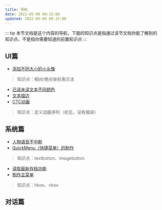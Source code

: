 ```yaml
---
title: 导航
date: 2022-05-09 09:15:00
updated: 2022-05-09 09:15:00
---
```


::: tip
本节文档是这个内容的导航，下面的知识点是指通过该节文档你能了解到的知识点，不是指你需要知道的前置知识点
:::

## UI篇

- [添加不同大小的小头像](/Doc/renpy/添加不同大小的小头像.html)

> 知识点：相对/绝对坐标表示法

- [已读未读文本不同颜色](/Doc/renpy/已读未读文本不同颜色.html)
- [文本描边](/Doc/images/文本描边.html)
- [CTC动画](/Doc/renpy/CTC动画.html)

> 知识点：定义动画序列（初见，没有细讲）

## 系统篇

- [人物语音不中断](/Doc/renpy/人物语音不中断.html)
- [QuickMenu（快捷菜单）的制作](/Doc/renpy/QuickMenu（快捷菜单）的制作.html)

> 知识点：textbutton、imagebutton

- [读取最新存档功能](/Doc/renpy/读取最新存档功能.html)
- [制作主菜单](/Doc/renpy/制作主菜单.html)

> 知识点：hbox、vbox

## 对话篇
